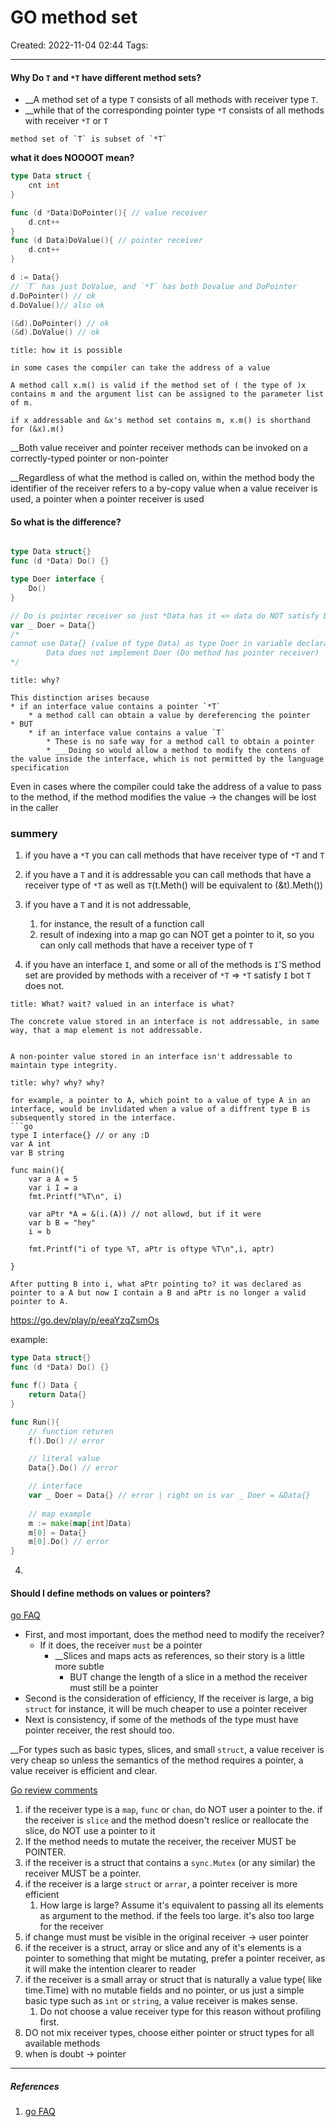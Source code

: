 # GO method set
Created: 2022-11-04 02:44
Tags: 
____
#### Why Do `T` and `*T` have different method sets?


* __A method set of a type `T` consists of all methods with receiver type `T`.
* __while that of the corresponding pointer type `*T` consists of all methods with receiver `*T` or `T`

```ad-note
method set of `T` is subset of `*T`
```

__what it does NOOOOT  mean?__
```go
type Data struct {
	cnt int
}

func (d *Data)DoPointer(){ // value receiver
	d.cnt++
}
func (d Data)DoValue(){ // pointer receiver
	d.cnt++
}

d := Data{}
// `T` has just DoValue, and `*T` has both Dovalue and DoPointer
d.DoPointer() // ok
d.DoValue()// also ok

(&d).DoPointer() // ok
(&d).DoValue() // ok

```

```ad-important
title: how it is possible

in some cases the compiler can take the address of a value

A method call x.m() is valid if the method set of ( the type of )x contains m and the argument list can be assigned to the parameter list of m.

if x addressable and &x's method set contains m, x.m() is shorthand for (&x).m()
```

__Both value receiver and pointer receiver methods can be invoked on a correctly-typed pointer or non-pointer 

__Regardless of what the method is called on, within the method body the identifier of the receiver refers to a by-copy value when a value receiver is used, a pointer when a pointer receiver is used

####  So what is the difference?

```go

type Data struct{}
func (d *Data) Do() {}

type Doer interface {
	Do()
}

// Do is pointer receiver so just *Data has it => data do NOT satisfy Doer interface
var _ Doer = Data{}
/*
cannot use Data{} (value of type Data) as type Doer in variable declaration:
        Data does not implement Doer (Do method has pointer receiver)
*/

```


```ad-important
title: why?

This distinction arises because 
* if an interface value contains a pointer `*T`
	* a method call can obtain a value by dereferencing the pointer
* BUT
	* if an interface value contains a value `T`
		* These is no safe way for a method call to obtain a pointer
		* ___Doing so would allow a method to modify the contens of the value inside the interface, which is not permitted by the language specification
```

Even in cases where the compiler could take the address of a value to pass to the method, if the method modifies the value -> the changes will be lost in the caller

### summery

1. if you have a `*T` you can call methods that have receiver type of `*T` and `T`
2. if you have a `T` and it is addressable you can call methods that have a receiver type of `*T` as well as `T`(t.Meth() will be equivalent to (&t).Meth())
3. if you have a `T` and it is not addressable,
	1. for instance, the result of a function call
	2. result of indexing into a map
go can NOT get a pointer to it, so you can only call methods that have a receiver type of `T`

4. if you have an interface `I`, and some or all of the methods is `I`'S method set are provided by methods with a receiver of `*T` => `*T` satisfy `I` bot `T` does not.

```ad-note
title: What? wait? valued in an interface is what?

The concrete value stored in an interface is not addressable, in same way, that a map element is not addressable.


A non-pointer value stored in an interface isn't addressable to maintain type integrity.
```

```ad-important
title: why? why? why?

for example, a pointer to A, which point to a value of type A in an interface, would be invlidated when a value of a diffrent type B is subsequently stored in the interface.
```go
type I interface{} // or any :D
var A int
var B string

func main(){
	var a A = 5
	var i I = a
	fmt.Printf("%T\n", i)

	var aPtr *A = &(i.(A)) // not allowd, but if it were
	var b B = "hey"
	i = b
	
	fmt.Printf("i of type %T, aPtr is oftype %T\n",i, aptr)	
	
}

After putting B into i, what aPtr pointing to? it was declared as pointer to a A but now I contain a B and aPtr is no longer a valid pointer to A.

```
https://go.dev/play/p/eeaYzqZsmOs


example:
```go
type Data struct{}
func (d *Data) Do() {}

func f() Data {
	return Data{}
}

func Run(){
	// function returen
	f().Do() // error

	// literal value
	Data{}.Do() // error

	// interface
	var _ Doer = Data{} // error | right on is var _ Doer = &Data{}
	
	// map example
	m := make(map[int]Data)
	m[0] = Data{}
	m[0].Do() // error
}
```
4. 

#### Should I define methods on values or pointers?

[go FAQ](https://go.dev/doc/faq#methods_on_values_or_pointers)
* First, and most important, does the method need to modify the receiver?
	* If it does, the receiver `must` be a pointer
		* __Slices and maps acts as references, so their story is a little more subtle
			* BUT change the length of a slice in a method the receiver must still be a pointer
* Second is the consideration of efficiency, If the receiver is large, a big `struct` for instance, it will be much cheaper to use a pointer receiver
* Next is consistency, if some of the methods of the type must have pointer receiver, the rest should too.

__For types such as basic types, slices, and small `struct`, a value receiver is very cheap so unless the semantics of the method requires a pointer, a value receiver is efficient and clear.

[Go review comments](https://github.com/golang/go/wiki/CodeReviewComments#receiver-type)


1. if the receiver type is a `map`, `func` or `chan`, do NOT user a pointer to the. if the receiver is `slice` and the method doesn't reslice or reallocate the slice, do NOT use a pointer to it
2. If the method needs to mutate the receiver, the receiver MUST be POINTER.
3. if the receiver is a struct that contains a `sync.Mutex` (or any similar) the receiver MUST be a pointer.
4. if the receiver is a large `struct` or `arrar`, a pointer receiver is more efficient
	1. How large is large? Assume it's equivalent to passing all its elements as argument to the method. if the feels too large. it's also too large for the receiver
5. if change must must be visible in the original receiver -> user pointer
6. if the receiver is a struct, array or slice and any of it's elements is a pointer to something that might be mutating, prefer a pointer receiver, as it will make the intention clearer to reader
7. if the receiver is a small array or struct that is naturally a value type( like time.Time) with no mutable fields and no pointer, or us just a simple basic type such as `int`  or `string`, a value receiver is makes sense.
	1. Do not choose a value receiver type for this reason without profiling first.
8. DO not mix receiver types, choose either pointer or struct types for all available methods
9. when is doubt -> pointer
_____
##### References
1. [go FAQ](https://go.dev/doc/faq#different_method_sets)

